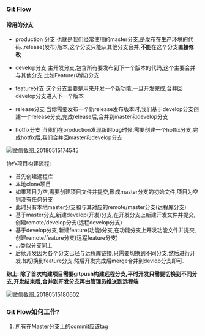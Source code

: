 ### Git Flow  

#### 常用的分支
- production 分支
也就是我们经常使用的master分支,是发布在生产环境的代码.,release(发布)版本,这个分支只能从其他分支合并,**不能**在这个分支**直接修改**

- develop分支
主开发分支,包含所有要发布到下一个版本的代码,这个主要合并与其他分支,比如Feature(功能)分支

- feature分支
这个分支主要是用来开发一个新功能,一旦开发完成,合并回develop分支进入下一个版本

- release分支
当你需要发布一个新release发布版本时,我们基于develop分支创建一个release分支,完成release后,合并到master和develop分支

- hotfix分支
当我们在production发现新的bug时候,需要创建一个hotfix分支,完成hotfix后,我们合并回master和develop分支

![微信截图_20180515174545](https://i.loli.net/2018/05/15/5afaac50db397.png)

协作项目构建流程:
- 首先创建远程库
- 本地clone项目
- 如果项目为空,需要创建项目文件并提交,形成master分支的初始文件,项目为空则没有任何分支
- 此时只有本地master分支和与其对应的remote/master分支(远程库分支)
- 基于master分支,新建develop(开发)分支,在开发分支上新建开发文件并提交,创建remote/develop分支(远程develop分支)
- 基于develop分支,新建feature(功能)分支,在功能分支上开发功能文件并提交,创建remote/feature分支(远程feature分支)
- ...类似分支同上
- 后续开发因为各个分支已经与远程库链接,只需要切换到不同分支,然后进行开发.如切换到feature分支,然后开发完成后merge合并到devlop分支即可.

**综上: 
除了首次构建项目需要gitpush构建远程分支,平时开发只需要切换到不同分支,开发结束后,合并到开发分支再由管理员推送到远程端**

![微信截图_20180515180602](https://i.loli.net/2018/05/15/5afab0ffa1337.png)



### Git Flow如何工作?
1. 所有在Master分支上的commit应该tag